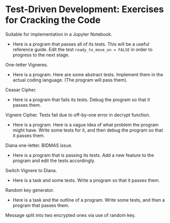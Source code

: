 # Test-Driven Development: Exercises for Cracking the Code

Suitable for implementation in a Jupyter Notebook.

* Here is a program that passes all of its tests. This will be a useful reference guide. Edit the test `ready_to_move_on = FALSE` in order to progress to the next stage.

One-letter Vigneres.

* Here is a program. Here are some abstract tests. Implement them in the actual coding language. (The program will pass them).

Ceasar Cipher.

* Here is a program that fails its tests. Debug the program so that it passes them.

Vignere Cipher. Tests fail due to off-by-one error in decrypt function.

* Here is a program. Here is a vague idea of what problem the program might have. Write some tests for it, and then debug the program so that it passes them.

Diana one-letter. BIDMAS issue.

* Here is a program that is passing its tests. Add a new feature to the program and edit the tests accordingly.

Switch Vignere to Diana.

* Here is a task and some tests. Write a program so that it passes them.

Random key generator.

* Here is a task and the outline of a program. Write some tests, and then a program that passes them.

Message split into two encrypted ones via use of random key.
